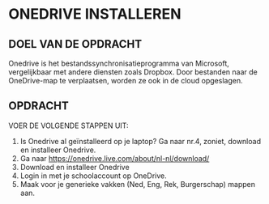 # ONEDRIVE INSTALLEREN

## DOEL VAN DE OPDRACHT

Onedrive is het bestandssynchronisatieprogramma van Microsoft, vergelijkbaar met andere diensten zoals Dropbox. Door bestanden naar de OneDrive-map te verplaatsen, worden ze ook in de cloud opgeslagen.

## OPDRACHT

VOER DE VOLGENDE STAPPEN UIT:

1. Is Onedrive al geïnstalleerd op je laptop? Ga naar nr.4, zoniet, download en installeer Onedrive.
2. Ga naar https://onedrive.live.com/about/nl-nl/download/
3. Download en installeer Onedrive
4. Login in met je schoolaccount op OneDrive.
5. Maak voor je generieke vakken (Ned, Eng, Rek, Burgerschap) mappen aan.


<!--- ------------ DIT COMMENTAAR LATEN STAAN AUB ------------
------------------ ------------------------------ ------------
------------------ eagle ref:81707823
------------------ ------------------------------ ------------
------------------ DIT COMMENTAAR LATEN STAAN AUB -------- -->